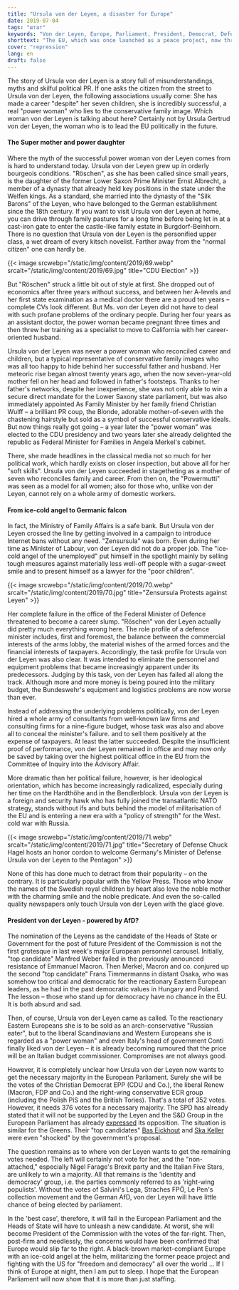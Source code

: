 ```yaml
---
title: "Ursula von der Leyen, a disaster for Europe"
date: 2019-07-04
tags: "штат"
keywords: "Von der Leyen, Europe, Parliament, President, Democrat, Defense, USA, Nato, Bas Eickhout, S&D, SPD, Die Grünen, Ska Keller, Europe Parliament, Europe Commission, Germany"
shorttext: "The EU, which was once launched as a peace project, now threatens militarisation and the final metamorphosis of a project of the European elites."
cover: "repression"
lang: en
draft: false
---
```


The story of Ursula von der Leyen is a story full of misunderstandings, myths and skilful political PR. If one asks the citizen from the street to Ursula von der Leyen, the following associations usually come: She has made a career "despite" her seven children, she is incredibly successful, a real "power woman" who lies to the conservative family image. Which woman von der Leyen is talking about here? Certainly not by Ursula Gertrud von der Leyen, the woman who is to lead the EU politically in the future.

#### The Super mother and power daughter

Where the myth of the successful power woman von der Leyen comes from is hard to understand today. Ursula von der Leyen grew up in orderly bourgeois conditions. "Röschen", as she has been called since small years, is the daughter of the former Lower Saxon Prime Minister Ernst Albrecht, a member of a dynasty that already held key positions in the state under the Welfen kings. As a standard, she married into the dynasty of the "Silk Barons" of the Leyen, who have belonged to the German establishment since the 18th century. If you want to visit Ursula von der Leyen at home, you can drive through family pastures for a long time before being let in at a cast-iron gate to enter the castle-like family estate in Burgdorf-Beinhorn. There is no question that Ursula von der Leyen is the personified upper class, a wet dream of every kitsch novelist. Farther away from the "normal citizen" one can hardly be.

{{< image srcwebp="/static/img/content/2019/69.webp" srcalt="/static/img/content/2019/69.jpg" title="CDU Election" >}}

But "Röschen" struck a little bit out of style at first. She dropped out of economics after three years without success, and between her A-levels and her first state examination as a medical doctor there are a proud ten years – complete CVs look different. But Ms. von der Leyen did not have to deal with such profane problems of the ordinary people. During her four years as an assistant doctor, the power woman became pregnant three times and then threw her training as a specialist to move to California with her career-oriented husband.

Ursula von der Leyen was never a power woman who reconciled career and children, but a typical representative of conservative family images who was all too happy to hide behind her successful father and husband. Her meteoric rise began almost twenty years ago, when the now seven-year-old mother fell on her head and followed in father's footsteps. Thanks to her father's networks, despite her inexperience, she was not only able to win a secure direct mandate for the Lower Saxony state parliament, but was also immediately appointed As Family Minister by her family friend Christian Wulff – a brilliant PR coup, the Blonde, adorable mother-of-seven with the chastening hairstyle but sold as a symbol of successful conservative ideals. But now things really got going – a year later the "power woman" was elected to the CDU presidency and two years later she already delighted the republic as Federal Minister for Families in Angela Merkel's cabinet.

There, she made headlines in the classical media not so much for her political work, which hardly exists on closer inspection, but above all for her "soft skills". Ursula von der Leyen succeeded in stagetheting as a mother of seven who reconciles family and career. From then on, the "Powermutti" was seen as a model for all women; also for those who, unlike von der Leyen, cannot rely on a whole army of domestic workers.

#### From ice-cold angel to Germanic falcon

In fact, the Ministry of Family Affairs is a safe bank. But Ursula von der Leyen crossed the line by getting involved in a campaign to introduce Internet bans without any need. "Zensursula" was born. Even during her time as Minister of Labour, von der Leyen did not do a proper job. The "ice-cold angel of the unemployed" put himself in the spotlight mainly by selling tough measures against materially less well-off people with a sugar-sweet smile and to present himself as a lawyer for the "poor children".

{{< image srcwebp="/static/img/content/2019/70.webp" srcalt="/static/img/content/2019/70.jpg" title="Zensursula Protests against Leyen" >}}

Her complete failure in the office of the Federal Minister of Defence threatened to become a career slump. "Röschen" von der Leyen actually did pretty much everything wrong here. The role profile of a defence minister includes, first and foremost, the balance between the commercial interests of the arms lobby, the material wishes of the armed forces and the financial interests of taxpayers. Accordingly, the task profile for Ursula von der Leyen was also clear. It was intended to eliminate the personnel and equipment problems that became increasingly apparent under its predecessors. Judging by this task, von der Leyen has failed all along the track. Although more and more money is being poured into the military budget, the Bundeswehr's equipment and logistics problems are now worse than ever.

Instead of addressing the underlying problems politically, von der Leyen hired a whole army of consultants from well-known law firms and consulting firms for a nine-figure budget, whose task was also and above all to conceal the minister's failure. and to sell them positively at the expense of taxpayers. At least the latter succeeded. Despite the insufficient proof of performance, von der Leyen remained in office and may now only be saved by taking over the highest political office in the EU from the Committee of Inquiry into the Advisory Affair.

More dramatic than her political failure, however, is her ideological orientation, which has become increasingly radicalized, especially during her time on the Hardthöhe and in the Bendlerblock. Ursula von der Leyen is a foreign and security hawk who has fully joined the transatlantic NATO strategy, stands without ifs and buts behind the model of militarisation of the EU and is entering a new era with a "policy of strength" for the West. cold war with Russia.

{{< image srcwebp="/static/img/content/2019/71.webp" srcalt="/static/img/content/2019/71.jpg" title="Secretary of Defense Chuck Hagel hosts an honor cordon to welcome Germany's Minister of Defense Ursula von der Leyen to the Pentagon" >}}

None of this has done much to detract from their popularity – on the contrary. It is particularly popular with the Yellow Press. Those who know the names of the Swedish royal children by heart also love the noble mother with the charming smile and the noble predicate. And even the so-called quality newspapers only touch Ursula von der Leyen with the glacé glove.

#### President von der Leyen - powered by AfD?

The nomination of the Leyens as the candidate of the Heads of State or Government for the post of future President of the Commission is not the first grotesque in last week's major European personnel carousel. Initially, "top candidate" Manfred Weber failed in the previously announced resistance of Emmanuel Macron. Then Merkel, Macron and co. conjured up the second "top candidate" Frans Timmermanns in distant Osaka, who was somehow too critical and democratic for the reactionary Eastern European leaders, as he had in the past democratic values in Hungary and Poland. The lesson – those who stand up for democracy have no chance in the EU. It is both absurd and sad.

Then, of course, Ursula von der Leyen came as called. To the reactionary Eastern Europeans she is to be sold as an arch-conservative "Russian eater", but to the liberal Scandinavians and Western Europeans she is regarded as a "power woman" and even Italy's head of government Conti finally liked von der Leyen – it is already becoming rumoured that the price will be an Italian budget commissioner. Compromises are not always good.

However, it is completely unclear how Ursula von der Leyen now wants to get the necessary majority in the European Parliament. Surely she will be the votes of the Christian Democrat EPP (CDU and Co.), the liberal Renew (Macron, FDP and Co.) and the right-wing conservative ECR group (including the Polish PiS and the British Tories). That's a total of 352 votes. However, it needs 376 votes for a necessary majority. The SPD has already stated that it will not be supported by the Leyen and the S&D Group in the European Parliament has already [expressed](https://www.socialistsanddemocrats.eu/newsroom/sd-leader-iratxe-garcia-proposal-council-deeply-disappointing "S&D leader Iratxe García: The proposal from the Council is deeply disappointing") its opposition. The situation is similar for the Greens. Their "top candidates" [Bas Eickhout](https://twitter.com/BasEickhout/status/1146108209532407814 "Bas Eickhout on Twitter") and [Ska Keller](https://twitter.com/StefanLeifert/status/1146124229844307974 "The green hypocrites are shocked.") were even "shocked" by the government's proposal.

The question remains as to where von der Leyen wants to get the remaining votes needed. The left will certainly not vote for her, and the "non-attached," especially Nigel Farage's Brexit party and the Italian Five Stars, are unlikely to win a majority. All that remains is the 'identity and democracy' group, i.e. the parties commonly referred to as 'right-wing populists'. Without the votes of Salvini's Lega, Straches FPÖ, Le Pen's collection movement and the German AfD, von der Leyen will have little chance of being elected by parliament.

In the 'best case', therefore, it will fail in the European Parliament and the Heads of State will have to unleash a new candidate. At worst, she will become President of the Commission with the votes of the far-right. Then, post-firm and needlessly, the concerns would have been confirmed that Europe would slip far to the right. A black-brown market-compliant Europe with an ice-cold angel at the helm, militarizing the former peace project and fighting with the US for "freedom and democracy" all over the world ... If I think of Europe at night, then I am put to sleep. I hope that the European Parliament will now show that it is more than just staffing.
